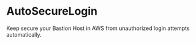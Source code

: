 # AutoSecureLogin
Keep secure your Bastion Host in AWS from unauthorized login attempts automatically.
